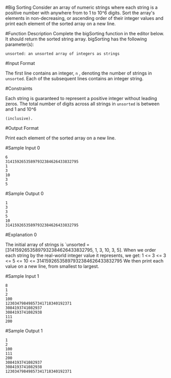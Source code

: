 #Big Sorting
Consider an array of numeric strings where each string is a positive number with anywhere from to 1 to 10^6 digits. 
Sort the array's elements in non-decreasing, or ascending order of their integer values and print each element of the sorted array on a new line.


#Function Description
Complete the bigSorting function in the editor below. It should return the sorted string array. bigSorting has the 
following parameter(s):

    unsorted: an unsorted array of integers as strings

#Input Format

The first line contains an integer, `n` , denoting the number of strings in `unsorted`.
Each of the subsequent lines contains an integer string.

#Constraints

Each string is guaranteed to represent a positive integer without leading zeros.
The total number of digits across all strings in `unsorted` is between and 1 and 10^6

    (inclusive).

#Output Format

Print each element of the sorted array on a new line.

#Sample Input 0
```
6
31415926535897932384626433832795
1
3
10
3
5
```
#Sample Output 0
```
1
3
3
5
10
31415926535897932384626433832795
```
#Explanation 0

The initial array of strings is `unsorted = [31415926535897932384626433832795, 1, 3, 10, 3, 5]. When we order each 
string by the real-world integer value it represents, we get: 
    1 <= 3 <= 3 <= 5 <= 10 <= 31415926535897932384626433832795
We then print each value on a new line, from smallest to largest.

#Sample Input 1
```
8
1
2
100
12303479849857341718340192371
3084193741082937
3084193741082938
111
200
```
#Sample Output 1
```
1
2
100
111
200
3084193741082937
3084193741082938
12303479849857341718340192371
```